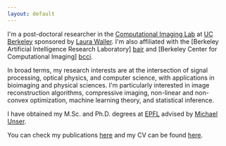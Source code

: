 ```yaml
---
layout: default
---
```



I'm a post-doctoral researcher in the [Computational Imaging Lab][cilab] at [UC
Berkeley] sponsored by [Laura Waller][laura]. I'm also affiliated with the
[Berkeley Artificial Intelligence Research Laboratory] [bair] and [Berkeley
Center for Computational Imaging] [bcci].


In broad terms, my research interests are at the intersection of signal
processing, optical physics, and computer science, with applications in
bioimaging and physical sciences. I'm particularly interested in image
reconstruction algorithms, compressive imaging,  non-linear and non-convex
optimization, machine learning theory, and statistical inference. 


I have obtained my M.Sc. and Ph.D. degrees at [EPFL] advised by [Michael
Unser][michael]. 

You can check  my publications [here][scholar] and my CV can be found [here][resume].

[EPFL]: http://www.epfl.ch
[cilab]: http://laurawaller.com 
[bair]: http://bair.berkeley.edu/
[bcci]: http://www.comp-imaging.berkeley.edu/
[UC Berkeley]: http://www.eecs.berkeley.edu
[laura]: https://www2.eecs.berkeley.edu/Faculty/Homepages/waller.html
[michael]: http://bigwww.epfl.ch/unser/index.html
[scholar]: https://scholar.google.com/citations?user=chP1Vc0AAAAJ&hl=en
[resume]: resume.pdf

